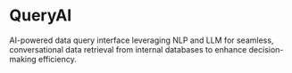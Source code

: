 # QueryAI
AI-powered data query interface leveraging NLP and LLM for seamless, conversational data retrieval from internal databases to enhance decision-making efficiency.
